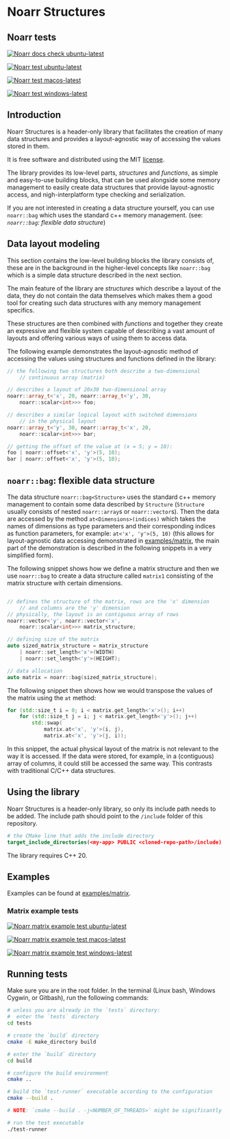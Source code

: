 # Noarr Structures

## Noarr tests <!-- Exclude this line from linear documentation -->

[![Noarr docs check ubuntu-latest](../../actions/workflows/noarr_docs_check.yml/badge.svg)](../../actions/workflows/noarr_docs_check.yml)

[![Noarr test ubuntu-latest](../../actions/workflows/noarr_test_ubuntul.yml/badge.svg)](../../actions/workflows/noarr_test_ubuntul.yml)

[![Noarr test macos-latest](../../actions/workflows/noarr_test_macosl.yml/badge.svg)](../../actions/workflows/noarr_test_macosl.yml)

[![Noarr test windows-latest](../../actions/workflows/noarr_test_winl.yml/badge.svg)](../../actions/workflows/noarr_test_winl.yml)

## Introduction

Noarr Structures is a header-only library that facilitates the creation of many data structures and provides a layout-agnostic way of accessing the values stored in them.

It is free software and distributed using the MIT [license](LICENSE).

The library provides its low-level parts, *structures* and *functions*, as simple and easy-to-use building blocks, that can be used alongside some memory management to easily create data structures that provide layout-agnostic access, and nigh-interplatform type checking and serialization.

If you are not interested in creating a data structure yourself, you can use `noarr::bag` which uses the standard c++ memory management. (see: *`noarr::bag`: flexible data structure*)

## Data layout modeling

This section contains the low-level building blocks the library consists of, these are in the background in the higher-level concepts like `noarr::bag` which is a simple data structure described in the next section.

The main feature of the library are *structures* which describe a layout of the data, they do not contain the data themselves which makes them a good tool for creating such data structures with any memory management specifics.

These structures are then combined with *functions* and together they create an expressive and flexible system capable of describing a vast amount of layouts and offering various ways of using them to access data.

The following example demonstrates the layout-agnostic method of accessing the values using structures and functions defined in the library:

```cpp
// the following two structures both describe a two-dimensional 
	// continuous array (matrix)

// describes a layout of 20x30 two-dimensional array
noarr::array_t<'x', 20, noarr::array_t<'y', 30, 
	noarr::scalar<int>>> foo;

// describes a similar logical layout with switched dimensions 
	// in the physical layout
noarr::array_t<'y', 30, noarr::array_t<'x', 20, 
	noarr::scalar<int>>> bar;

// getting the offset of the value at (x = 5; y = 10):
foo | noarr::offset<'x', 'y'>(5, 10);
bar | noarr::offset<'x', 'y'>(5, 10);
```

## `noarr::bag`: flexible data structure

The data structure `noarr::bag<Structure>` uses the standard c++ memory management to contain some data described by `Structure` (`Structure` usually consists of nested `noarr::array`s or `noarr::vector`s). Then the data are accessed by the method `at<Dimensions>(indices)` which takes the names of dimensions as type parameters and their corresponding indices as function parameters, for example: `at<'x', 'y'>(5, 10)` (this allows for layout-agnostic data accessing demonstrated in [examples/matrix](examples/matrix "matrix example"), the main part of the demonstration is described in the following snippets in a very simplified form).

The following snippet shows how we define a matrix structure and then we use `noarr::bag` to create a data structure called `matrix1` consisting of the matrix structure with certain dimensions.

```cpp

// defines the structure of the matrix, rows are the 'x' dimension 
	// and columns are the 'y' dimension
// physically, the layout is an contiguous array of rows
noarr::vector<'y', noarr::vector<'x', 
	noarr::scalar<int>>> matrix_structure;

// defining size of the matrix
auto sized_matrix_structure = matrix_structure 
	| noarr::set_length<'x'>(WIDTH) 
	| noarr::set_length<'y'>(HEIGHT);

// data allocation
auto matrix = noarr::bag(sized_matrix_structure);
```

The following snippet then shows how we would transpose the values of the matrix using the `at` method:

```cpp
for (std::size_t i = 0; i < matrix.get_length<'x'>(); i++)
	for (std::size_t j = i; j < matrix.get_length<'y'>(); j++)
		std::swap(
			matrix.at<'x', 'y'>(i, j), 
			matrix.at<'x', 'y'>(j, i));
```

In this snippet, the actual physical layout of the matrix is not relevant to the way it is accessed. If the data were stored, for example, in a (contiguous) array of columns, it could still be accessed the same way. This contrasts with traditional C/C++ data structures.

## Using the library

Noarr Structures is a header-only library, so only its include path needs to be added. The include path should point to the `/include` folder of this repository.

```cmake
# the CMake line that adds the include directory
target_include_directories(<my-app> PUBLIC <cloned-repo-path>/include)
```

The library requires C++ 20.

## Examples

Examples can be found at [examples/matrix](examples/matrix "matrix example").

### Matrix example tests  <!-- Exclude this line from linear documentation -->

[![Noarr matrix example test ubuntu-latest](../../actions/workflows/noarr_matrix_example_test_ubuntul.yml/badge.svg)](../../actions/workflows/noarr_matrix_example_test_ubuntul.yml)

[![Noarr matrix example test macos-latest](../../actions/workflows/noarr_matrix_example_test_macosl.yml/badge.svg)](../../actions/workflows/noarr_matrix_example_test_macosl.yml)

[![Noarr matrix example test windows-latest](../../actions/workflows/noarr_matrix_example_test_winl.yml/badge.svg)](../../actions/workflows/noarr_matrix_example_test_winl.yml)

## Running tests

Make sure you are in the root folder. In the terminal (Linux bash, Windows Cygwin, or Gitbash), run the following commands:

```sh
# unless you are already in the `tests` directory:
#  enter the `tests` directory
cd tests

# create the `build` directory
cmake -E make_directory build

# enter the `build` directory
cd build

# configure the build environment
cmake ..

# build the `test-runner` executable according to the configuration
cmake --build .

# NOTE: `cmake --build . -j<NUMBER_OF_THREADS>` might be significantly faster

# run the test executable
./test-runner
```
